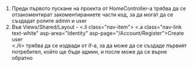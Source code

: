 1) Преди първото пускане на проекта от HomeController-a трябва да се отзакоментират закоментираниете части код, за да могат да се
създадат ролите admin и user
2) Във Views/Shared/Layout - 
  <.li class="nav-item">
      <.a class="nav-link text-white" asp-area="Identity" asp-page="/Account/Register">Create user</a>           
  <./li>
трябва да се издвади от if-а, за да може да се създаде първият потребител, който ще бъде админ, и после може да се върне обратно
